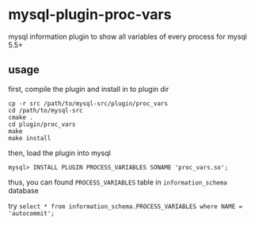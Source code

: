 mysql-plugin-proc-vars
======================

mysql information plugin to show all variables of every process for mysql 5.5+

## usage


first, compile the plugin and install in to plugin dir

    cp -r src /path/to/mysql-src/plugin/proc_vars
    cd /path/to/mysql-src
    cmake .
    cd plugin/proc_vars
    make
    make install
    
then, load the plugin into mysql

    mysql> INSTALL PLUGIN PROCESS_VARIABLES SONAME 'proc_vars.so';
    
thus, you can found `PROCESS_VARIABLES` table in `information_schema` database

try `select * from information_schema.PROCESS_VARIABLES where NAME = 'autocommit';` 
